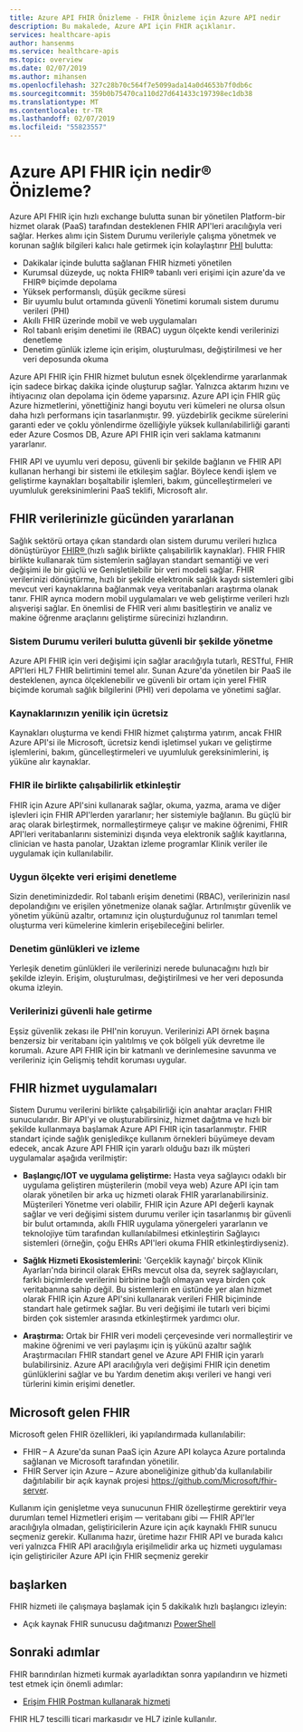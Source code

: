 ```yaml
---
title: Azure API FHIR Önizleme - FHIR Önizleme için Azure API nedir
description: Bu makalede, Azure API için FHIR açıklanır.
services: healthcare-apis
author: hansenms
ms.service: healthcare-apis
ms.topic: overview
ms.date: 02/07/2019
ms.author: mihansen
ms.openlocfilehash: 327c28b70c564f7e5099ada14a0d4653b7f0db6c
ms.sourcegitcommit: 359b0b75470ca110d27d641433c197398ec1db38
ms.translationtype: MT
ms.contentlocale: tr-TR
ms.lasthandoff: 02/07/2019
ms.locfileid: "55823557"
---
```

# <a name="what-is-azure-api-for-fhirreg-preview"></a>Azure API FHIR için nedir&reg; Önizleme?
Azure API FHIR için hızlı exchange bulutta sunan bir yönetilen Platform-bir hizmet olarak (PaaS) tarafından desteklenen FHIR API'leri aracılığıyla veri sağlar. Herkes alımı için Sistem Durumu verileriyle çalışma yönetmek ve korunan sağlık bilgileri kalıcı hale getirmek için kolaylaştırır [PHI](https://www.hhs.gov/answers/hipaa/what-is-phi/index.html) bulutta: 

- Dakikalar içinde bulutta sağlanan FHIR hizmeti yönetilen 
- Kurumsal düzeyde, uç nokta FHIR® tabanlı veri erişimi için azure'da ve FHIR® biçimde depolama
- Yüksek performanslı, düşük gecikme süresi
- Bir uyumlu bulut ortamında güvenli Yönetimi korumalı sistem durumu verileri (PHI)
- Akıllı FHIR üzerinde mobil ve web uygulamaları
- Rol tabanlı erişim denetimi ile (RBAC) uygun ölçekte kendi verilerinizi denetleme
- Denetim günlük izleme için erişim, oluşturulması, değiştirilmesi ve her veri deposunda okuma

Azure API FHIR için FHIR hizmet bulutun esnek ölçeklendirme yararlanmak için sadece birkaç dakika içinde oluşturup sağlar.  Yalnızca aktarım hızını ve ihtiyacınız olan depolama için ödeme yaparsınız. Azure API için FHIR güç Azure hizmetlerini, yönettiğiniz hangi boyutu veri kümeleri ne olursa olsun daha hızlı performans için tasarlanmıştır.  99. yüzdebirlik gecikme sürelerini garanti eder ve çoklu yönlendirme özelliğiyle yüksek kullanılabilirliği garanti eder Azure Cosmos DB, Azure API FHIR için veri saklama katmanını yararlanır. 

FHIR API ve uyumlu veri deposu, güvenli bir şekilde bağlanın ve FHIR API kullanan herhangi bir sistemi ile etkileşim sağlar.  Böylece kendi işlem ve geliştirme kaynakları boşaltabilir işlemleri, bakım, güncelleştirmeleri ve uyumluluk gereksinimlerini PaaS teklifi, Microsoft alır. 

## <a name="leveraging-the-power-of-your-data-with-fhir"></a>**FHIR verilerinizle gücünden yararlanan**
Sağlık sektörü ortaya çıkan standardı olan sistem durumu verileri hızlıca dönüştürüyor [FHIR&reg; ](https://hl7.org/fhir) (hızlı sağlık birlikte çalışabilirlik kaynaklar). FHIR FHIR birlikte kullanarak tüm sistemlerin sağlayan standart semantiği ve veri değişimi ile bir güçlü ve Genişletilebilir bir veri modeli sağlar.  FHIR verilerinizi dönüştürme, hızlı bir şekilde elektronik sağlık kaydı sistemleri gibi mevcut veri kaynaklarına bağlanmak veya veritabanları araştırma olanak tanır. FHIR ayrıca modern mobil uygulamaları ve web geliştirme verileri hızlı alışverişi sağlar. En önemlisi de FHIR veri alımı basitleştirin ve analiz ve makine öğrenme araçlarını geliştirme sürecinizi hızlandırın.  

### <a name="securely-manage-health-data-in-the-cloud"></a>**Sistem Durumu verileri bulutta güvenli bir şekilde yönetme**
Azure API FHIR için veri değişimi için sağlar aracılığıyla tutarlı, RESTful, FHIR API'leri HL7 FHIR belirtimini temel alır. Sunan Azure'da yönetilen bir PaaS ile desteklenen, ayrıca ölçeklenebilir ve güvenli bir ortam için yerel FHIR biçimde korumalı sağlık bilgilerini (PHI) veri depolama ve yönetimi sağlar.  

### <a name="free-up-your-resources-to-innovate"></a>**Kaynaklarınızın yenilik için ücretsiz**
Kaynakları oluşturma ve kendi FHIR hizmet çalıştırma yatırım, ancak FHIR Azure API'si ile Microsoft, ücretsiz kendi işletimsel yukarı ve geliştirme işlemlerini, bakım, güncelleştirmeleri ve uyumluluk gereksinimlerini, iş yüküne alır kaynaklar.

### <a name="enable-interoperability-with-fhir"></a>**FHIR ile birlikte çalışabilirlik etkinleştir** 
FHIR için Azure API'sini kullanarak sağlar, okuma, yazma, arama ve diğer işlevleri için FHIR API'lerden yararlanır; her sistemiyle bağlanın.  Bu güçlü bir araç olarak birleştirmek, normalleştirmeye çalışır ve makine öğrenimi, FHIR API'leri veritabanlarını sisteminizi dışında veya elektronik sağlık kayıtlarına, clinician ve hasta panolar, Uzaktan izleme programlar Klinik veriler ile uygulamak için kullanılabilir.

### <a name="control-data-access-at-scale"></a>**Uygun ölçekte veri erişimi denetleme**
Sizin denetiminizdedir. Rol tabanlı erişim denetimi (RBAC), verilerinizin nasıl depolandığını ve erişilen yönetmenize olanak sağlar.  Artırılmıştır güvenlik ve yönetim yükünü azaltır, ortamınız için oluşturduğunuz rol tanımları temel oluşturma veri kümelerine kimlerin erişebileceğini belirler.  

### <a name="audit-logs-and-tracking"></a>**Denetim günlükleri ve izleme**
Yerleşik denetim günlükleri ile verilerinizi nerede bulunacağını hızlı bir şekilde izleyin. Erişim, oluşturulması, değiştirilmesi ve her veri deposunda okuma izleyin.

### <a name="secure-your-data"></a>**Verilerinizi güvenli hale getirme** 
Eşsiz güvenlik zekası ile PHI'nin koruyun.  Verilerinizi API örnek başına benzersiz bir veritabanı için yalıtılmış ve çok bölgeli yük devretme ile korumalı. Azure API FHIR için bir katmanlı ve derinlemesine savunma ve verileriniz için Gelişmiş tehdit koruması uygular.  

## <a name="applications-for-a-fhir-service"></a>**FHIR hizmet uygulamaları**
Sistem Durumu verilerini birlikte çalışabilirliği için anahtar araçları FHIR sunucularıdır.  Bir API'yi ve oluşturabilirsiniz, hizmet dağıtma ve hızlı bir şekilde kullanmaya başlamak Azure API FHIR için tasarlanmıştır.  FHIR standart içinde sağlık genişledikçe kullanım örnekleri büyümeye devam edecek, ancak Azure API FHIR için yararlı olduğu bazı ilk müşteri uygulamalar aşağıda verilmiştir: 

- **Başlangıç/IOT ve uygulama geliştirme:**  Hasta veya sağlayıcı odaklı bir uygulama geliştiren müşterilerin (mobil veya web) Azure API için tam olarak yönetilen bir arka uç hizmeti olarak FHIR yararlanabilirsiniz. Müşterileri Yönetme veri olabilir, FHIR için Azure API değerli kaynak sağlar ve veri değişimi sistem durumu veriler için tasarlanmış bir güvenli bir bulut ortamında, akıllı FHIR uygulama yönergeleri yararlanın ve teknolojiye tüm tarafından kullanılabilmesi etkinleştirin Sağlayıcı sistemleri (örneğin, çoğu EHRs API'leri okuma FHIR etkinleştirdiyseniz).   
- **Sağlık Hizmeti Ekosistemlerini:**  'Gerçeklik kaynağı' birçok Klinik Ayarları'nda birincil olarak EHRs mevcut olsa da, seyrek sağlayıcıları, farklı biçimlerde verilerini birbirine bağlı olmayan veya birden çok veritabanına sahip değil.  Bu sistemlerin en üstünde yer alan hizmet olarak FHIR için Azure API'sini kullanarak verileri FHIR biçiminde standart hale getirmek sağlar.  Bu veri değişimi ile tutarlı veri biçimi birden çok sistemler arasında etkinleştirmek yardımcı olur. 

- **Araştırma:** Ortak bir FHIR veri modeli çerçevesinde veri normalleştirir ve makine öğrenimi ve veri paylaşımı için iş yükünü azaltır sağlık Araştırmacıları FHIR standart genel ve Azure API FHIR için yararlı bulabilirsiniz.
Azure API aracılığıyla veri değişimi FHIR için denetim günlüklerini sağlar ve bu Yardım denetim akışı verileri ve hangi veri türlerini kimin erişimi denetler. 

## <a name="fhir-from-microsoft"></a>Microsoft gelen FHIR

Microsoft gelen FHIR özellikleri, iki yapılandırmada kullanılabilir:

* FHIR – A Azure'da sunan PaaS için Azure API kolayca Azure portalında sağlanan ve Microsoft tarafından yönetilir.
* FHIR Server için Azure – Azure aboneliğinize github'da kullanılabilir dağıtılabilir bir açık kaynak projesi https://github.com/Microsoft/fhir-server.

Kullanım için genişletme veya sunucunun FHIR özelleştirme gerektirir veya durumları temel Hizmetleri erişim — veritabanı gibi — FHIR API'ler aracılığıyla olmadan, geliştiricilerin Azure için açık kaynaklı FHIR sunucu seçmeniz gerekir.   Kullanıma hazır, üretime hazır FHIR API ve burada kalıcı veri yalnızca FHIR API aracılığıyla erişilmelidir arka uç hizmeti uygulaması için geliştiriciler Azure API için FHIR seçmeniz gerekir

## <a name="get-started"></a>başlarken

FHIR hizmeti ile çalışmaya başlamak için 5 dakikalık hızlı başlangıcı izleyin:

* Açık kaynak FHIR sunucusu dağıtmanızı [PowerShell](fhir-oss-powershell-quickstart.md)

## <a name="next-steps"></a>Sonraki adımlar

FHIR barındırılan hizmeti kurmak ayarladıktan sonra yapılandırın ve hizmeti test etmek için önemli adımlar:

* [Erişim FHIR Postman kullanarak hizmeti](access-fhir-postman-tutorial.md)

FHIR HL7 tescilli ticari markasıdır ve HL7 izinle kullanılır.

